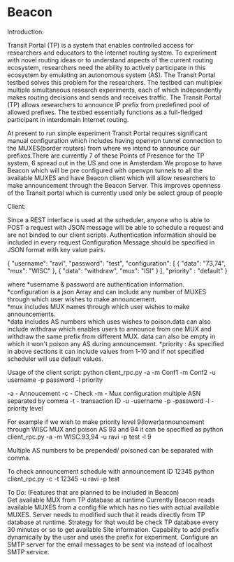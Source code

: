Beacon
======

Introduction:               

Transit Portal (TP) is a system that enables controlled access for researchers and educators to the Internet routing system.
To experiment with novel routing ideas or to understand aspects of the current routing ecosystem, researchers need the ability 
to actively participate in this ecosystem by emulating an autonomous system (AS). The Transit Portal testbed solves this problem 
for the researchers. The testbed can multiplex multiple simultaneous research experiments, each of which independently makes routing 
decisions and sends and receives traffic. The Transit Portal (TP) allows researchers to announce IP prefix from predefined pool of 
allowed prefixes. The testbed essentially functions as a full-fledged participant in interdomain Internet routing.

At present to run simple experiment Transit Portal requires significant manual configuration which includes having openvpn tunnel 
connection to the MUXES(border routers) from where we intend to announce our prefixes.There are currently 7 of these Points of Presence 
for the TP system, 6 spread out in the US and one in Amsterdam.We propose to have Beacon which will be pre configured with openvpn 
tunnels to all the available MUXES and have Beacon client which will allow researchers to make announcement through the Beacon Server.
This improves openness of the Transit portal which is currently used only be select group of people

Client:

Since a REST interface is used at the scheduler, anyone who is able to POST a request with JSON message will be able to schedule a request 
and are not binded to our client scripts. Authentication information should be included in every request
Configuration Message should be specified in JSON format with key value pairs.

{
    "username": "ravi",
    "password": "test",
    "configuration": [
        {
            "data": "73,74",
            "mux": "WISC"
        },
        {
            "data": "withdraw",
            "mux": "ISI"
        }
    ],
 "priority" : "default"
}


where 
*username & password are authentication information.                                                                                        
*configuration is a json Array and can include any number of MUXES through which user wishes to make announcement.                          
*mux includes MUX names through which user wishes to make announcements.                                                                    
*data includes AS numbers which uses wishes to poison.data can also include withdraw which enables users to announce from one MUX and                  withdraw the same prefix from different MUX. data can also be empty in which it won't poison any AS during announcement.
*priority : As specified in above sections it can include values from 1-10 and if not specified scheduler will use default values.

Usage of the client script:
python client_rpc.py -a -m Conf1 -m Conf2 -u username -p password -l priority 

-a     - Annoucement
-c     - Check
-m    - Mux configuration multiple ASN separated by comma
-t      - transaction ID
-u     -username
-p     -password
-l     -priority level

For example if we wish to make priority level 9(lower)announcement through WISC MUX and poison AS 93 and 94 it can be specified as 
python client_rpc.py -a -m WISC.93,94 -u ravi -p test -l 9

Multiple AS numbers to be prepended/ poisoned can be separated with comma.

To check announcement schedule  with announcement ID 12345 
python client_rpc.py -c -t 12345 -u ravi -p test       

To Do: (Features that are planned to be included in Beacon)                                                                                                                                                                                                                                    
Get available MUX from TP database at runtime                                                                                                          Currently Beacon reads available MUXES from a config file which has no ties with actual available MUXES.                                       Server needs to modified such that it reads directly from TP database at runtime. Strategy for that would be check TP database                 every 30 minutes or so to get available Site information.                                                                                                                                                                                                                      Capability to add prefix dynamically by the user and uses the prefix for experiment.                                                        Configure an SMTP server for the email messages to be sent via instead of localhost SMTP service.


